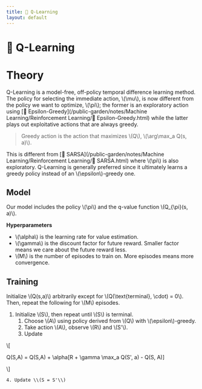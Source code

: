 ```yaml
---
title: 🔭 Q-Learning
layout: default
---
```


# 🔭 Q-Learning

# Theory
Q-Learning is a model-free, off-policy temporal difference learning method. The policy for selecting the immediate action, \\(\mu\\), is now different from the policy we want to optimize, \\(\pi\\); the former is an exploratory action using [🧧 Epsilon-Greedy](/public-garden/notes/Machine Learning/Reinforcement Learning/🧧 Epsilon-Greedy.html) while the latter plays out exploitative actions that are always greedy.

> Greedy action is the action that maximizes \\(Q\\), \\(\arg\max_a Q(s, a)\\).

This is different from [🧭 SARSA](/public-garden/notes/Machine Learning/Reinforcement Learning/🧭 SARSA.html) where \\(\pi\\) is also exploratory. Q-Learning is generally preferred since it ultimately learns a greedy policy instead of an \\(\epsilon\\)-greedy one.

## Model
Our model includes the policy \\(\pi\\) and the q-value function \\(Q_{\pi}(s, a)\\).

**Hyperparameters**
- \\(\alpha\\) is the learning rate for value estimation.
- \\(\gamma\\) is the discount factor for future reward. Smaller factor means we care about the future reward less.
- \\(M\\) is the number of episodes to train on. More episodes means more convergence.

## Training
Initialize \\(Q(s,a)\\) arbitrarily except for \\(Q(\text{terminal}, \cdot) = 0\\). Then, repeat the following for \\(M\\) episodes.
1. Initialize \\(S\\), then repeat until \\(S\\) is terminal.
	1. Choose \\(A\\) using policy derived from \\(Q\\) with \\(\epsilon\\)-greedy.
	2. Take action \\(A\\), observe \\(R\\) and \\(S'\\).
	3. Update 

\\[

Q(S,A) = Q(S,A) + \alpha[R + \gamma \max_a Q(S', a) - Q(S, A)]

\\]

	4. Update \\(S = S'\\)